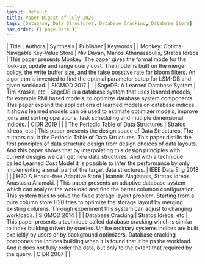 ```yaml
---
layout: default
title: Paper Digest of July 2023
tags: [Database, Data Structures, Database Cracking, Database Store]
nav_order: {{ page.date }}
---
```


| Title                                     | Authors                                                 | Synthesis                                                                                                                                                                                                                                                                                                                                                                                                                                                                                                 | Publisher          | Keywords |
| Monkey: Optimal Navigable Key-Value Store | Niv Dayan, Manos Athanassoulis, Stratos Idreos          | This paper presents Monkey. The paper gives the formal mode for the look-up, update and range query cost. The model is built on the merge policy, the write buffer size, and the false posstive rate for bloom filters. An algorithm is invented to find the optimal parameter setup for LSM-DB and given workload.                                                                                                                                                                                       | SIGMOD 2017        |          |
| SageDB: A Learned Database System         | Tim Kraska, etc                                         | SageDB is a database system that uses leanred models, for example RMI based models, to optimize database system components. This paper expand the applications of learned models on database indices. It shows learned models can be used to estimate optimizer models, improve joins and sorting operations, task scheduling and mutliple dimensional indices.                                                                                                                                           | CIDR 2019          |          |
| The Periodic Table of Data Structures     | Stratos Idreos, etc                                     | This paper presents the design space of Data Structures. The authors call it the Periodic Table of Data Structures. This paper distills the first principles of data structure design from design choices of data layouts. And this paper shows that by interpolating this design principles with current designs we can get new data structures. And with a technique called Learned Cost Model it is possible to infer the performance by only implementing a small part of the target data structures. | IEEE Data Eng 2018 |          |
| H20 A Hnads-free Adaptive Store           | Ioannis Alagiannis, Stratos Idreos, Anastasia Ailamaki. | This paper presents an adaptive database system which can analyze the workload and find the better columon configuration. This system tries to solve the fixed storage layout problem. Starting from a pure column store H20 tries to optimize the storage layout by merging existing columns. Through experiment this system can adjust to changing workloads.                                                                                                                                           | SIGMOD 2014        |          |
| Database Cracking                         | Stratos Idreos, etc                                     | This paper presents a technique called database cracking which is similar to index building driven by queries. Unlike ordinary systems indices are built explicitly by users or by background optimizers. Database cracking postpones the indices building when it is found that it helps the workload. And it does not fully order the data, but only to the extent that required by the query.                                                                                                          | CIDR 2007          |          |

